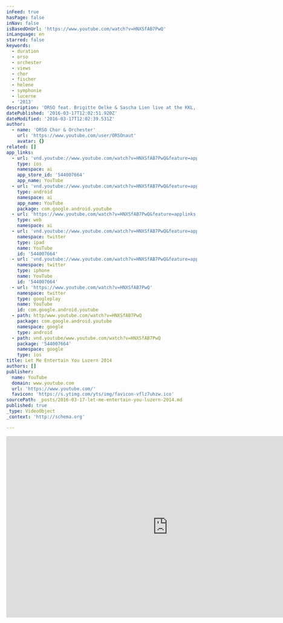```yaml
---
inFeed: true
hasPage: false
inNav: false
isBasedOnUrl: 'https://www.youtube.com/watch?v=HNXSfAB7PwQ'
inLanguage: en
starred: false
keywords:
  - duration
  - orso
  - orchester
  - views
  - chor
  - fischer
  - helene
  - symphonie
  - lucerne
  - '2013'
description: 'ORSO feat. Brigitte Oelke & Sascha Lien live at the KKL, Luzern (CH)'
datePublished: '2016-03-17T12:02:51.920Z'
dateModified: '2016-03-17T12:02:39.531Z'
author:
  - name: 'ORSO Chor & Orchester'
    url: 'https://www.youtube.com/user/ORSOnaut'
    avatar: {}
related: []
app_links:
  - url: 'vnd.youtube://www.youtube.com/watch?v=HNXSfAB7PwQ&feature=applinks'
    type: ios
    namespace: ai
    app_store_id: '544007664'
    app_name: YouTube
  - url: 'vnd.youtube://www.youtube.com/watch?v=HNXSfAB7PwQ&feature=applinks'
    type: android
    namespace: ai
    app_name: YouTube
    package: com.google.android.youtube
  - url: 'https://www.youtube.com/watch?v=HNXSfAB7PwQ&feature=applinks'
    type: web
    namespace: ai
  - url: 'vnd.youtube://www.youtube.com/watch?v=HNXSfAB7PwQ&feature=applinks'
    namespace: twitter
    type: ipad
    name: YouTube
    id: '544007664'
  - url: 'vnd.youtube://www.youtube.com/watch?v=HNXSfAB7PwQ&feature=applinks'
    namespace: twitter
    type: iphone
    name: YouTube
    id: '544007664'
  - url: 'https://www.youtube.com/watch?v=HNXSfAB7PwQ'
    namespace: twitter
    type: googleplay
    name: YouTube
    id: com.google.android.youtube
  - path: http/www.youtube.com/watch?v=HNXSfAB7PwQ
    package: com.google.android.youtube
    namespace: google
    type: android
  - path: vnd.youtube/www.youtube.com/watch?v=HNXSfAB7PwQ
    package: '544007664'
    namespace: google
    type: ios
title: Let Me Entertain You Luzern 2014
authors: []
publisher:
  name: YouTube
  domain: www.youtube.com
  url: 'https://www.youtube.com/'
  favicon: 'https://s.ytimg.com/yts/img/favicon-vflz7uhzw.ico'
sourcePath: _posts/2016-03-17-let-me-entertain-you-luzern-2014.md
published: true
_type: VideoObject
_context: 'http://schema.org'

---
```

<iframe src="https://cdn.embedly.com/widgets/media.html?src=https%3A%2F%2Fwww.youtube.com%2Fembed%2FHNXSfAB7PwQ%3Ffeature%3Doembed&amp;url=https%3A%2F%2Fwww.youtube.com%2Fwatch%3Fv%3DHNXSfAB7PwQ&amp;image=https%3A%2F%2Fi.ytimg.com%2Fvi%2FHNXSfAB7PwQ%2Fhqdefault.jpg&amp;key=b7d04c9b404c499eba89ee7072e1c4f7&amp;type=text%2Fhtml&amp;schema=youtube" width="854" height="480" scrolling="no" frameborder="0" allowfullscreen="allowfullscreen" style=""></iframe>